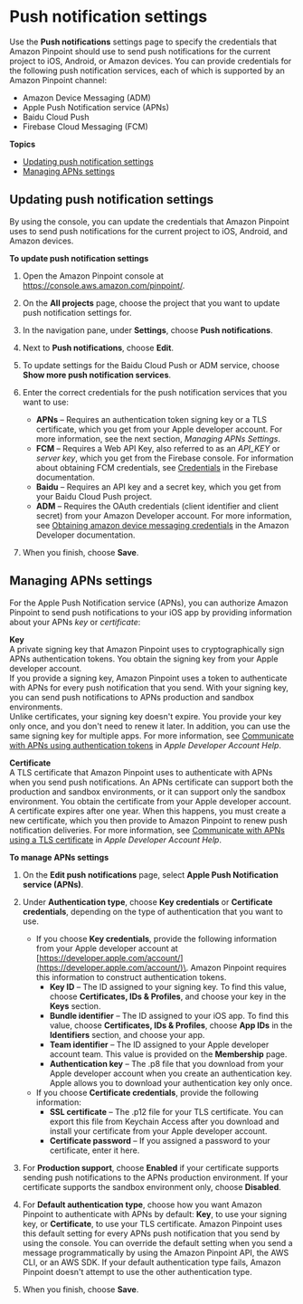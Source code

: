 # Push notification settings<a name="settings-push"></a>

Use the **Push notifications** settings page to specify the credentials that Amazon Pinpoint should use to send push notifications for the current project to iOS, Android, or Amazon devices\. You can provide credentials for the following push notification services, each of which is supported by an Amazon Pinpoint channel:
+ Amazon Device Messaging \(ADM\)
+ Apple Push Notification service \(APNs\)
+ Baidu Cloud Push
+ Firebase Cloud Messaging \(FCM\)

**Topics**
+ [Updating push notification settings](#settings-push-manage)
+ [Managing APNs settings](#settings-push-manage-apns)

## Updating push notification settings<a name="settings-push-manage"></a>

By using the console, you can update the credentials that Amazon Pinpoint uses to send push notifications for the current project to iOS, Android, and Amazon devices\.

**To update push notification settings**

1. Open the Amazon Pinpoint console at [https://console\.aws\.amazon\.com/pinpoint/](https://console.aws.amazon.com/pinpoint/)\.

1. On the **All projects** page, choose the project that you want to update push notification settings for\.

1. In the navigation pane, under **Settings**, choose **Push notifications**\.

1. Next to **Push notifications**, choose **Edit**\. 

1. To update settings for the Baidu Cloud Push or ADM service, choose **Show more push notification services**\.

1. Enter the correct credentials for the push notification services that you want to use:
   + **APNs** – Requires an authentication token signing key or a TLS certificate, which you get from your Apple developer account\. For more information, see the next section, *Managing APNs Settings*\.
   + **FCM** – Requires a Web API Key, also referred to as an *API\_KEY* or *server key*, which you get from the Firebase console\. For information about obtaining FCM credentials, see [Credentials](https://firebase.google.com/docs/cloud-messaging/concept-options#credentials) in the Firebase documentation\.
   + **Baidu** – Requires an API key and a secret key, which you get from your Baidu Cloud Push project\.
   + **ADM** – Requires the OAuth credentials \(client identifier and client secret\) from your Amazon Developer account\. For more information, see [Obtaining amazon device messaging credentials](https://developer.amazon.com/public/apis/engage/device-messaging/tech-docs/adm-obtaining-credentials) in the Amazon Developer documentation\.

1. When you finish, choose **Save**\.

## Managing APNs settings<a name="settings-push-manage-apns"></a>

For the Apple Push Notification service \(APNs\), you can authorize Amazon Pinpoint to send push notifications to your iOS app by providing information about your APNs *key* or *certificate*:

**Key**  
A private signing key that Amazon Pinpoint uses to cryptographically sign APNs authentication tokens\. You obtain the signing key from your Apple developer account\.   
If you provide a signing key, Amazon Pinpoint uses a token to authenticate with APNs for every push notification that you send\. With your signing key, you can send push notifications to APNs production and sandbox environments\.  
Unlike certificates, your signing key doesn't expire\. You provide your key only once, and you don't need to renew it later\. In addition, you can use the same signing key for multiple apps\. For more information, see [Communicate with APNs using authentication tokens](https://help.apple.com/developer-account/#/deva05921840) in *Apple Developer Account Help*\.

**Certificate**  
A TLS certificate that Amazon Pinpoint uses to authenticate with APNs when you send push notifications\. An APNs certificate can support both the production and sandbox environments, or it can support only the sandbox environment\. You obtain the certificate from your Apple developer account\.   
A certificate expires after one year\. When this happens, you must create a new certificate, which you then provide to Amazon Pinpoint to renew push notification deliveries\. For more information, see [Communicate with APNs using a TLS certificate](https://help.apple.com/developer-account/#/dev82a71386a) in *Apple Developer Account Help*\.

**To manage APNs settings**

1. On the **Edit push notifications** page, select **Apple Push Notification service \(APNs\)**\.

1. Under **Authentication type**, choose **Key credentials** or **Certificate credentials**, depending on the type of authentication that you want to use\.
   + If you choose **Key credentials**, provide the following information from your Apple developer account at [https://developer.apple.com/account/](https://developer.apple.com/account/)\. Amazon Pinpoint requires this information to construct authentication tokens\.
     + **Key ID** – The ID assigned to your signing key\. To find this value, choose **Certificates, IDs & Profiles**, and choose your key in the **Keys** section\.
     + **Bundle identifier** – The ID assigned to your iOS app\. To find this value, choose **Certificates, IDs & Profiles**, choose **App IDs** in the **Identifiers** section, and choose your app\.
     + **Team identifier** – The ID assigned to your Apple developer account team\. This value is provided on the **Membership** page\.
     + **Authentication key** – The \.p8 file that you download from your Apple developer account when you create an authentication key\. Apple allows you to download your authentication key only once\.
   + If you choose **Certificate credentials**, provide the following information:
     + **SSL certificate** – The \.p12 file for your TLS certificate\. You can export this file from Keychain Access after you download and install your certificate from your Apple developer account\.
     + **Certificate password** – If you assigned a password to your certificate, enter it here\.

1. For **Production support**, choose **Enabled** if your certificate supports sending push notifications to the APNs production environment\. If your certificate supports the sandbox environment only, choose **Disabled**\.

1. For **Default authentication type**, choose how you want Amazon Pinpoint to authenticate with APNs by default: **Key**, to use your signing key, or **Certificate**, to use your TLS certificate\. Amazon Pinpoint uses this default setting for every APNs push notification that you send by using the console\. You can override the default setting when you send a message programmatically by using the Amazon Pinpoint API, the AWS CLI, or an AWS SDK\. If your default authentication type fails, Amazon Pinpoint doesn't attempt to use the other authentication type\.

1. When you finish, choose **Save**\.